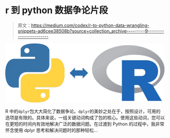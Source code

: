 # r 到 python 数据争论片段

> 原文：<https://medium.com/codex/r-to-python-data-wrangling-snippets-ad6cee38508b?source=collection_archive---------9----------------------->

![](img/fe4cc91f1d1958fcf76ff118444f7c09.png)

R 中的`dplyr`包大大简化了数据争论。`dplyr`的美妙之处在于，按照设计，可用的选项是有限的。具体来说，一组关键动词构成了包的核心。使用这些动词，您可以在更短的时间内有效地解决广泛的数据问题。在过渡到 Python 的过程中，我非常怀念使用 dplyr 思考和解决问题时的那种轻松…